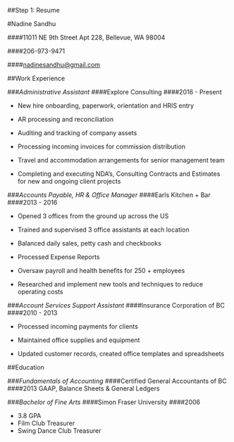 ##Step 1: Resume

#Nadine Sandhu

####11011 NE 9th Street Apt 228, Bellevue, WA 98004

####206-973-9471

####nadinesandhu@gmail.com

##Work Experience

###_Administrative Assistant_
####Explore Consulting
####2016 - Present
- New hire onboarding, paperwork, orientation and HRIS entry

- AR processing and reconciliation

- Auditing and tracking of company assets

- Processing incoming invoices for commission distribution

- Travel and accommodation arrangements for senior management team

- Completing and executing NDA’s, Consulting Contracts and Estimates for new and ongoing client projects

###_Accounts Payable, HR & Office Manager_ 
####Earls Kitchen + Bar
####2013 - 2016
- Opened 3 offices from the ground up across the US

- Trained and supervised 3 office assistants at each location

- Balanced daily sales, petty cash and checkbooks

- Processed Expense Reports

- Oversaw payroll and health benefits for 250 + employees

- Researched and implement new tools and techniques to reduce operating costs

###_Account Services Support Assistant_ 
####Insurance Corporation of BC
####2010 - 2013
- Processed incoming payments for clients

- Maintained office supplies and equipment

- Updated customer records, created office templates and spreadsheets

##Education

###_Fundamentals of Accounting_ 
####Certified General Accountants of BC
####2013
GAAP, Balance Sheets & General Ledgers 

###_Bachelor of Fine Arts_ 
####Simon Fraser University
####2006
- 3.8 GPA
- Film Club Treasurer
- Swing Dance Club Treasurer

